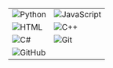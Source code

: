   <table>
  <tr>
    <td><img src="https://img.shields.io/badge/-Python-blue?logo=python&logoColor=white" alt="Python"></td>
    <td><img src="https://img.shields.io/badge/-JavaScript-yellow?logo=javascript&logoColor=black" alt="JavaScript"></td>
  </tr>
  <tr>
    <td><img src="https://img.shields.io/badge/-HTML-orange?logo=html5&logoColor=white" alt="HTML"></td>
    <td><img src="https://img.shields.io/badge/-C++-00599C?logo=cplusplus&logoColor=white" alt="C++"></td>
  </tr>
  <tr>
    <td><img src="https://img.shields.io/badge/-C%23-9B4F96?logo=csharp&logoColor=white" alt="C#"></td>
    <td><img src="https://img.shields.io/badge/-Git-F05032?logo=git&logoColor=white" alt="Git"></td>
  </tr>
  <tr>
    <td><img src="https://img.shields.io/badge/-GitHub-181717?logo=github&logoColor=white" alt="GitHub"></td>
  </tr>
</table>
<!---
Maruf981/Maruf981 is a ✨ special ✨ repository because its `README.md` (this file) appears on your GitHub profile.
You can click the Preview link to take a look at your changes.
--->
